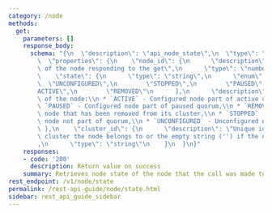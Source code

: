 ```yaml
---
category: /node
methods:
  get:
    parameters: []
    response_body:
      schema: "{\n  \"description\": \"api_node_state\",\n  \"type\": \"object\",\n\
        \  \"properties\": {\n    \"node_id\": {\n      \"description\": \"node-id\
        \ of the node responding to the get\",\n      \"type\": \"number\"\n    },\n\
        \    \"state\": {\n      \"type\": \"string\",\n      \"enum\": [\n      \
        \  \"UNCONFIGURED\",\n        \"STOPPED\",\n        \"PAUSED\",\n        \"\
        ACTIVE\",\n        \"REMOVED\"\n      ],\n      \"description\": \"The state\
        \ of the node:\\n * `ACTIVE` - Configured node part of active quorum,\\n *\
        \ `PAUSED` - Configured node part of paused quorum,\\n * `REMOVED` - Configured\
        \ node that has been removed from its cluster,\\n * `STOPPED` - Configured\
        \ node not part of quorum,\\n * `UNCONFIGURED` - Unconfigured node\"\n   \
        \ },\n    \"cluster_id\": {\n      \"description\": \"Unique identifier of\
        \ cluster the node belongs to or the empty string ('') if the node is unconfigured\"\
        ,\n      \"type\": \"string\"\n    }\n  }\n}"
    responses:
    - code: '200'
      description: Return value on success
    summary: Retrieves node state of the node that the call was made to.
rest_endpoint: /v1/node/state
permalink: /rest-api-guide/node/state.html
sidebar: rest_api_guide_sidebar
---
```

